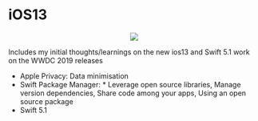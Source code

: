 # iOS13

<p align="center">
<img src="https://img.shields.io/badge/SWIFT-5.1-brightgreen.svg" />

</p>


<p align="center">
    <a href="https://github.com/RamitSharma991/iOS13/blob/master/ios13.jpg" /></a>
</p>


<Head>
Includes my initial thoughts/learnings on the new ios13 and Swift 5.1 work on the WWDC 2019 releases  
</Head>

- Apple Privacy:  Data minimisation
- Swift Package Manager: * Leverage open source libraries, Manage version dependencies, Share code among your apps, Using an open source package 
- Swift 5.1
